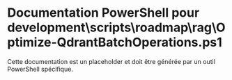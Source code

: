 # Documentation PowerShell pour development\scripts\roadmap\rag\Optimize-QdrantBatchOperations.ps1

Cette documentation est un placeholder et doit être générée par un outil PowerShell spécifique.

